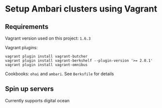 # Setup Ambari clusters using Vagrant

## Requirements

Vagrant version used on this project: `1.6.3`

Vagrant plugins:

```
vagrant plugin install vagrant-butcher
vagrant plugin install vagrant-berkshelf --plugin-version '>= 2.0.1'
vagrant plugin install vagrant-omnibus
```

Cookbooks: `ohai` and `ambari`. See `Berksfile` for details

## Spin up servers

Currently supports digital ocean
